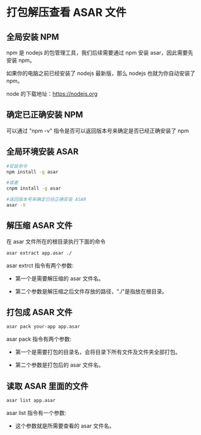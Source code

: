 # 打包解压查看 ASAR 文件

## 全局安装 NPM

npm 是 nodejs 的包管理工具，我们后续需要通过 npm 安装 asar，因此需要先安装 npm。

如果你的电脑之前已经安装了 nodejs 最新版，那么 nodejs 也就为你自动安装了 npm。

node 的下载地址：<https://nodejs.org>

## 确定已正确安装 NPM

可以通过 "npm -v" 指令是否可以返回版本号来确定是否已经正确安装了 npm

## 全局环境安装 ASAR

```bash
#安装命令
npm install -g asar

#或者
cnpm install -g asar

#返回版本号来确定已经正确安装 ASAR
asar -V
```

## 解压缩 ASAR 文件

在 asar 文件所在的根目录执行下面的命令

```bash
asar extract app.asar ./
```

asar extrct 指令有两个参数:

- 第一个是需要解压缩的 asar 文件名。

- 第二个参数是解压缩之后文件存放的路径，"./"是指放在根目录。

## 打包成 ASAR 文件

```bash
asar pack your-app app.asar
```

asar pack 指令有两个参数:

- 第一个是需要打包的目录名，会将目录下所有文件及文件夹全部打包。

- 第二个参数是打包后的 asar 文件名。

## 读取 ASAR 里面的文件

```bash
asar list app.asar
```

asar list 指令有一个参数:

- 这个参数就是所需要查看的 asar 文件名。
